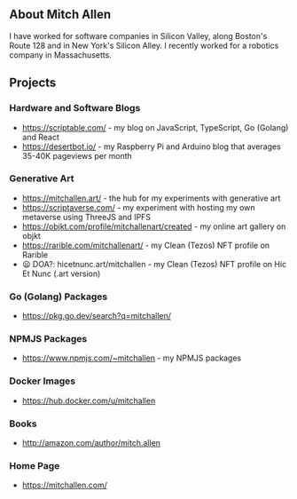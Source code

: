 ## About Mitch Allen

I have worked for software companies in Silicon Valley, along Boston's Route 128 and in New York's Silicon Alley. I recently worked for a robotics company in Massachusetts.

## Projects

### Hardware and Software Blogs

* https://scriptable.com/ - my blog on JavaScript, TypeScript, Go (Golang) and React
* https://desertbot.io/ - my Raspberry Pi and Arduino blog that averages 35-40K pageviews per month

### Generative Art

* https://mitchallen.art/ - the hub for my experiments with generative art 
* https://scriptaverse.com/ - my experiment with hosting my own metaverse using ThreeJS and IPFS 
* https://objkt.com/profile/mitchallenart/created - my online art gallery on objkt
* https://rarible.com/mitchallenart/ - my Clean (Tezos) NFT profile on Rarible
* 😦 DOA?: hicetnunc.art/mitchallen - my Clean (Tezos) NFT profile on Hic Et Nunc (.art version) 

### Go (Golang) Packages

* https://pkg.go.dev/search?q=mitchallen/

### NPMJS Packages

* https://www.npmjs.com/~mitchallen - my NPMJS packages

### Docker Images

* https://hub.docker.com/u/mitchallen

### Books

* http://amazon.com/author/mitch.allen



### Home Page

* https://mitchallen.com/

<!--
**mitchallen/mitchallen** is a ✨ _special_ ✨ repository because its `README.md` (this file) appears on your GitHub profile.

Here are some ideas to get you started:

- 🔭 I’m currently working on ...
- 🌱 I’m currently learning ...
- 👯 I’m looking to collaborate on ...
- 🤔 I’m looking for help with ...
- 💬 Ask me about ...
- 📫 How to reach me: ...
- 😄 Pronouns: ...
- ⚡ Fun fact: ...
-->
